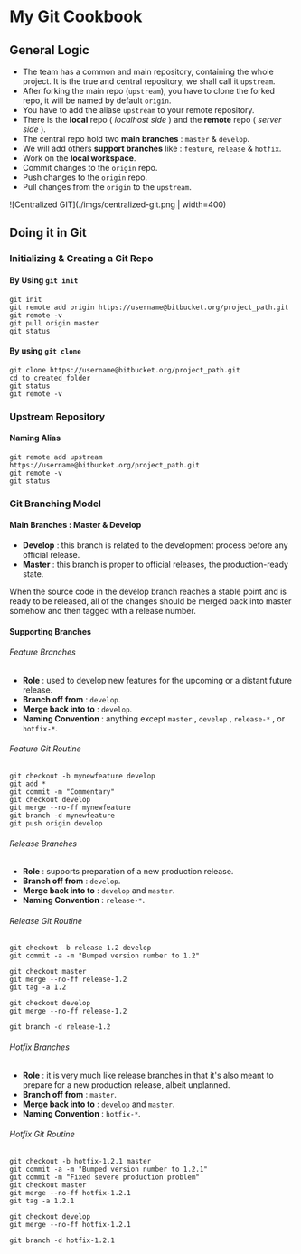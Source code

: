 # My Git Cookbook

## General Logic

+ The team has a common and main repository, containing the whole project. It is the true and central repository, we shall call it `upstream`.
+ After forking the main repo (`upstream`), you have to clone the forked repo, it will be named by default `origin`.
+ You have to add the aliase `upstream` to your remote repository.
+ There is the **local** repo ( *localhost side* ) and the **remote** repo ( *server side* ).
+ The central repo hold two **main branches** : `master` & `develop`.
+ We will add others **support branches** like : `feature`, `release` & `hotfix`.
+ Work on the **local workspace**.
+ Commit changes to the `origin` repo.
+ Push changes to the `origin` repo.
+ Pull changes from the `origin` to the `upstream`.

![Centralized GIT](./imgs/centralized-git.png | width=400)


## Doing it in Git

### Initializing & Creating a Git Repo

#### By Using `git init`

```
git init
git remote add origin https://username@bitbucket.org/project_path.git
git remote -v
git pull origin master
git status
```

#### By using `git clone`

```
git clone https://username@bitbucket.org/project_path.git
cd to_created_folder
git status
git remote -v
```

### Upstream Repository

#### Naming Alias
```
git remote add upstream https://username@bitbucket.org/project_path.git
git remote -v
git status
```

### Git Branching Model

#### Main Branches : Master & Develop

+ **Develop** : this branch is related to the development process before any official release.
+ **Master** : this branch is proper to official releases, the production-ready state.


When the source code in the develop branch reaches a stable point and is ready to be released, all of the changes should be merged back into master somehow and then tagged with a release number.

#### Supporting Branches
###### Feature Branches

+ **Role** : used to develop new features for the upcoming or a distant future release.
+ **Branch off from** : `develop`.
+ **Merge back into to** :  `develop`.
+ **Naming Convention** : anything except `master` , `develop` , `release-*` , or `hotfix-*`.

###### Feature Git Routine
```
git checkout -b mynewfeature develop
git add *
git commit -m "Commentary"
git checkout develop
git merge --no-ff mynewfeature
git branch -d mynewfeature
git push origin develop
```

###### Release Branches

+ **Role** : supports preparation of a new production release.
+ **Branch off from** : `develop`.
+ **Merge back into to** :  `develop` and `master`.
+ **Naming Convention** : `release-*`.

###### Release Git Routine

```
git checkout -b release-1.2 develop
git commit -a -m "Bumped version number to 1.2"

git checkout master
git merge --no-ff release-1.2
git tag -a 1.2

git checkout develop
git merge --no-ff release-1.2

git branch -d release-1.2
```


###### Hotfix Branches

+ **Role** : it is very much like release branches in that it's also meant to prepare for a new production release, albeit unplanned.
+ **Branch off from** : `master`.
+ **Merge back into to** :  `develop` and `master`.
+ **Naming Convention** : `hotfix-*`.

###### Hotfix Git Routine
```
git checkout -b hotfix-1.2.1 master
git commit -a -m "Bumped version number to 1.2.1"
git commit -m "Fixed severe production problem"
git checkout master
git merge --no-ff hotfix-1.2.1
git tag -a 1.2.1

git checkout develop
git merge --no-ff hotfix-1.2.1

git branch -d hotfix-1.2.1
```
